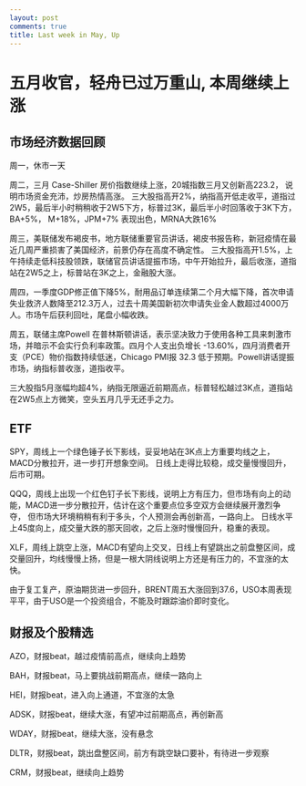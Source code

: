 ```yaml
---
layout: post
comments: true
title: Last week in May, Up
---
```


# 五月收官，轻舟已过万重山, 本周继续上涨

## 市场经济数据回顾

周一，休市一天

周二，三月 Case-Shiller 房价指数继续上涨，20城指数三月又创新高223.2， 说明市场资金充沛，炒房热情高涨。
三大股指高开2%，纳指高开低走收平，道指过2W5，最后半小时稍稍收于2W5下方，标普过3K，最后半小时回落收于3K下方， 
BA+5%， M+18%，JPM+7% 表现出色，MRNA大跌16%


周三，美联储发布褐皮书，地方联储重要官员讲话，褐皮书报告称，新冠疫情在最近几周严重损害了美国经济，前景仍存在高度不确定性。
三大股指高开1.5%，上午持续走低科技股领跌，联储官员讲话提振市场，中午开始拉升，最后收涨，道指站在2W5之上，标普站在3K之上，金融股大涨。


周四，一季度GDP修正值下降5%，耐用品订单连续第二个月大幅下降，首次申请失业救济人数降至212.3万人，过去十周美国新初次申请失业金人数超过4000万人。市场午后获利回吐，尾盘小幅收跌。


周五，联储主席Powell 在普林斯顿讲话，表示坚决致力于使用各种工具来刺激市场，并暗示不会实行负利率政策。四月个人支出负增长 -13.60%，四月消费者开支（PCE）物价指数持续低迷，Chicago PMI报 32.3 低于预期。Powell讲话提振市场，纳指标普收涨，道指收平。

三大股指5月涨幅均超4%，纳指无限逼近前期高点，标普轻松越过3K点，道指站在2W5点上方微笑，空头五月几乎无还手之力。
			

## ETF

SPY，周线上一个绿色锤子长下影线，妥妥地站在3K点上方重要均线之上，MACD分散拉开，进一步打开想象空间。
日线上走得比较稳，成交量慢慢回升，后市可期。

QQQ，周线上出现一个红色钉子长下影线，说明上方有压力，但市场有向上的动能，MACD进一步分散拉开，估计在这个重要点位多空双方会继续展开激烈争夺，
但市场大环境稍稍有利于多头，个人预测会再创新高，一路向上。 日线水平上45度向上，成交量大跌的那天回收，之后上涨时慢慢回升，稳重的表现。

XLF，周线上跳空上涨，MACD有望向上交叉，日线上有望跳出之前盘整区间，成交量回升，均线慢慢上扬，但是一根大阴线说明上方还是有压力的，不宜涨的太快。

由于复工复产，原油期货进一步回升，BRENT周五大涨回到37.6，USO本周表现平平，由于USO是一个投资组合，不能及时跟踪油价即时变化。

## 财报及个股精选

AZO，财报beat，越过疫情前高点，继续向上趋势

BAH，财报beat，马上要挑战前期高点，继续一路向上

HEI，财报beat，进入向上通道，不宜涨的太急

ADSK，财报beat，继续大涨，有望冲过前期高点，再创新高

WDAY，财报beat，继续大涨，没有悬念

DLTR，财报beat，跳出盘整区间，前方有跳空缺口要补，有待进一步观察

CRM，财报beat，继续向上趋势



